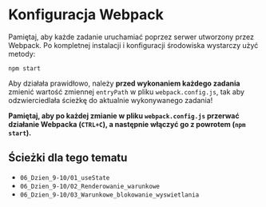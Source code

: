 # Konfiguracja Webpack

Pamiętaj, aby każde zadanie uruchamiać poprzez serwer utworzony przez Webpack. Po kompletnej instalacji i konfiguracji środowiska wystarczy użyć metody:

```shell script
npm start
```

Aby działała prawidłowo, należy **przed wykonaniem każdego zadania** zmienić wartość zmiennej `entryPath` w pliku `webpack.config.js`, tak aby odzwierciedlała ścieżkę do aktualnie wykonywanego zadania!

**Pamiętaj, aby po każdej zmianie w pliku `webpack.config.js` przerwać działanie Webpacka (`CTRL+C`), a następnie włączyć go z powrotem (`npm start`).**

## Ścieżki dla tego tematu

- `06_Dzien_9-10/01_useState`
- `06_Dzien_9-10/02_Renderowanie_warunkowe`
- `06_Dzien_9-10/03_Warunkowe_blokowanie_wyswietlania`
